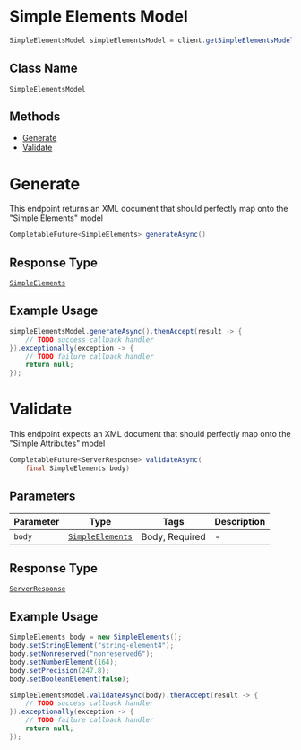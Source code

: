 # Simple Elements Model

```java
SimpleElementsModel simpleElementsModel = client.getSimpleElementsModel();
```

## Class Name

`SimpleElementsModel`

## Methods

* [Generate](/doc/controllers/simple-elements-model.md#generate)
* [Validate](/doc/controllers/simple-elements-model.md#validate)


# Generate

This endpoint returns an XML document that should perfectly map onto the "Simple Elements" model

```java
CompletableFuture<SimpleElements> generateAsync()
```

## Response Type

[`SimpleElements`](/doc/models/simple-elements.md)

## Example Usage

```java
simpleElementsModel.generateAsync().thenAccept(result -> {
    // TODO success callback handler
}).exceptionally(exception -> {
    // TODO failure callback handler
    return null;
});
```


# Validate

This endpoint expects an XML document that should perfectly map onto the "Simple Attributes" model

```java
CompletableFuture<ServerResponse> validateAsync(
    final SimpleElements body)
```

## Parameters

| Parameter | Type | Tags | Description |
|  --- | --- | --- | --- |
| `body` | [`SimpleElements`](/doc/models/simple-elements.md) | Body, Required | - |

## Response Type

[`ServerResponse`](/doc/models/server-response.md)

## Example Usage

```java
SimpleElements body = new SimpleElements();
body.setStringElement("string-element4");
body.setNonreserved("nonreserved6");
body.setNumberElement(164);
body.setPrecision(247.8);
body.setBooleanElement(false);

simpleElementsModel.validateAsync(body).thenAccept(result -> {
    // TODO success callback handler
}).exceptionally(exception -> {
    // TODO failure callback handler
    return null;
});
```


